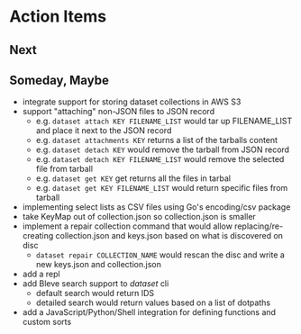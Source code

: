 
# Action Items

## Next

## Someday, Maybe

+ integrate support for storing dataset collections in AWS S3
+ support "attaching" non-JSON files to JSON record
    + e.g. `dataset attach KEY FILENAME_LIST` would tar up FILENAME_LIST and place it next to the JSON record
    + e.g. `dataset attachments KEY` returns a list of the tarballs content
    + e.g. `dataset detach KEY` would remove the tarball from JSON record
    + e.g. `dataset detach KEY FILENAME_LIST` would remove the selected file from tarball
    + e.g. `dataset get KEY` get returns all the files in tarbal
    + e.g. `dataset get KEY FILENAME_LIST` would return specific files from tarball
+ implementing select lists as CSV files using Go's encoding/csv package 
+ take KeyMap out of collection.json so collection.json is smaller
+ implement a repair collection command that would allow replacing/re-creating collection.json and keys.json based on what is discovered on disc
    + `dataset repair COLLECTION_NAME` would rescan the disc and write a new keys.json and collection.json
+ add a repl
+ add Bleve search support to *dataset* cli
    + default search would return IDS
    + detailed search would return values based on a list of dotpaths
+ add a JavaScript/Python/Shell integration for defining functions and custom sorts


